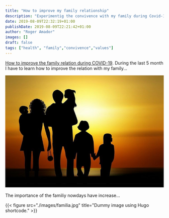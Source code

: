 ```yaml
---
title: "How to improve my family relationship"
description: "Experimentig the convivence with my family during Covid-19."
date: 2019-08-09T22:32:19+01:00
publishDate: 2019-08-09T22:21:42+01:00
author: "Roger Amador"
images: []
draft: false
tags: ["health", "family","convivence","values"]
---
```


[How to improve the family relation during COVID-19](#). During the last 5 month I have to learn how to improve the relation with my family...

![familia.](./images/familia.jpg)

The importance of the familiy nowdays have increase...

{{< figure src="./images/familia.jpg" title="Dummy image using Hugo shortcode." >}}

